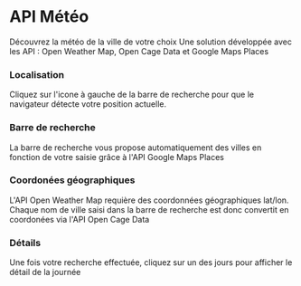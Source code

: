 # API Météo

Découvrez la météo de la ville de votre choix
Une solution développée avec les API : Open Weather Map, Open Cage Data et Google Maps Places

### Localisation
Cliquez sur l'icone à gauche de la barre de recherche pour que le navigateur détecte votre position actuelle.

### Barre de recherche
La barre de recherche vous propose automatiquement des villes en fonction de votre saisie grâce à l'API Google Maps Places

### Coordonées géographiques
L'API Open Weather Map requière des coordonnées géographiques lat/lon. Chaque nom de ville saisi dans la barre de recherche est donc convertit en coordonées via l'API Open Cage Data

### Détails
Une fois votre recherche effectuée, cliquez sur un des jours pour afficher le détail de la journée